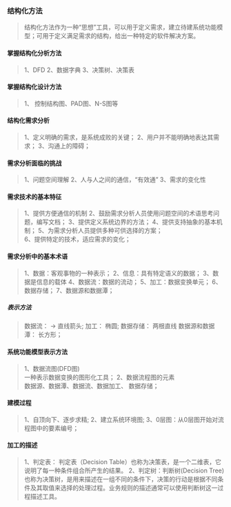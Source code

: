 ### 结构化方法
>结构化方法作为一种“思想”工具，可以用于定义需求，建立待建系统功能模型；可用于定义满足需求的结构，给出一种特定的软件解决方案。
#### 掌握结构化分析方法
>1、DFD
>2、数据字典
>3、决策树、决策表
#### 掌握结构化设计方法
>1、 控制结构图、PAD图、N-S图等
#### 结构化需求分析
>1、定义明确的需求，是系统成败的关键；
>2、用户并不能明确地表达其需求；
>3、沟通上的障碍；
#### 需求分析面临的挑战
>1、问题空间理解
>2、人与人之间的通信，“有效通”
>3、需求的变化性
#### 需求技术的基本特征
>1、提供方便通信的机制
>2、鼓励需求分析人员使用问题空间的术语思考问题，编写文档；
>3、提供定义系统边界的方法；
>4、提供支持抽象的基本机制；
>5、为需求分析人员提供多种可供选择的方案；                                                                                  
>6、提供特定的技术，适应需求的变化；
#### 需求分析中的基本术语
>1、数据：客观事物的一种表示；
>2、信息：具有特定语义的数据；
>3、数据是信息的载体
>4、数据流：数据的流动；
>5、加工：数据变换单元；
>6、数据存储；
>7、数据源和数据潭；
##### 表示方法
>数据流： ->  直线箭头;
> 加工： 椭圆;
>数据存储： 两根直线
>数据源和数据潭： 长方形；
#### 系统功能模型表示方法
>1、数据流图(DFD图)  
一种表示数据变换的图形化工具；
>2、数据流程图的元素  
数据源、数据潭、数据流、数据加工、
数据存储；
#### 建模过程
>1、自顶向下、逐步求精;
>2、建立系统环境图;
>3、0层图：从0层图开始对流程图中的要素编号；
#### 加工的描述
>1、判定表： 判定表（Decision Table）也称为决策表，是一个二维表，它说明了每一种条件组合所产生的结果。
>2、判定树：判断树(Decision Tree)也称为决策树，是用来描述在一组不同的条件下，决策的行动是根据不同条件及其取值来选择的处理过程。业务规则的描述通常可以使用判断树这一过程描述工具。



























































